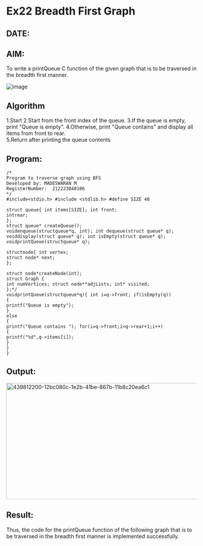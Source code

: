 # Ex22 Breadth First Graph
## DATE:
## AIM:
To write a printQueue C function of the given graph that is to be traversed in the breadth first manner.

![image](https://github.com/user-attachments/assets/f483f48c-6af0-4027-a993-01c108a50933)


## Algorithm
1.Start 
2.Start from the front index of the queue.
3.If the queue is empty, print "Queue is empty".
4.Otherwise, print "Queue contains" and display all items from front to rear.  
5.Return after printing the queue contents  

## Program:
```
/*
Program to traverse graph using BFS
Developed by: MADESWARAN M
RegisterNumber:  212223040106
*/
#include<stdio.h> #include <stdlib.h> #define SIZE 40

struct queue{ int items[SIZE]; int front;
intrear;
};
struct queue* createQueue();
voidenqueue(structqueue*q, int); int dequeue(struct queue* q); voiddisplay(struct queue* q); int isEmpty(struct queue* q); voidprintQueue(structqueue* q);

structnode{ int vertex;
struct node* next;
};
 
struct node*createNode(int);
struct Graph {
int numVertices; struct node**adjLists; int* visited;
};*/
voidprintQueue(structqueue*q){ int i=q->front; if(isEmpty(q))
{
printf("Queue is empty");
}
else
{
printf("Queue contains "); for(i=q->front;i<q->rear+1;i++)
{
printf("%d",q->items[i]);
}
}
}

```

## Output:

<img width="545" height="307" alt="439812200-12bc080c-1e2b-41be-867b-11b8c20ea6c1" src="https://github.com/user-attachments/assets/c826a1ac-9833-47dc-8506-8fc9f479cfec" />


## Result:
Thus, the code for the printQueue function of the following graph that is to be traversed in the breadth first manner is implemented successfully.
